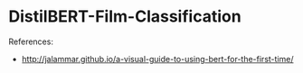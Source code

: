 # DistilBERT-Film-Classification

References:
- http://jalammar.github.io/a-visual-guide-to-using-bert-for-the-first-time/
